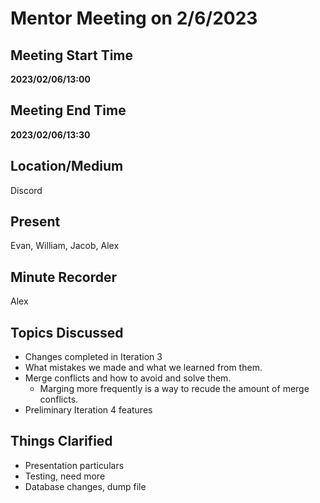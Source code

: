 # Mentor Meeting on 2/6/2023

## Meeting Start Time

**2023/02/06/13:00**

## Meeting End Time

**2023/02/06/13:30**

## Location/Medium

Discord

## Present

Evan, William, Jacob, Alex

## Minute Recorder

Alex

## Topics Discussed

- Changes completed in Iteration 3
- What mistakes we made and what we learned from them.
- Merge conflicts and how to avoid and solve them.
  - Marging more frequently is a way to recude the amount of merge conflicts.
- Preliminary Iteration 4 features

## Things Clarified

- Presentation particulars
- Testing, need more
- Database changes, dump file




